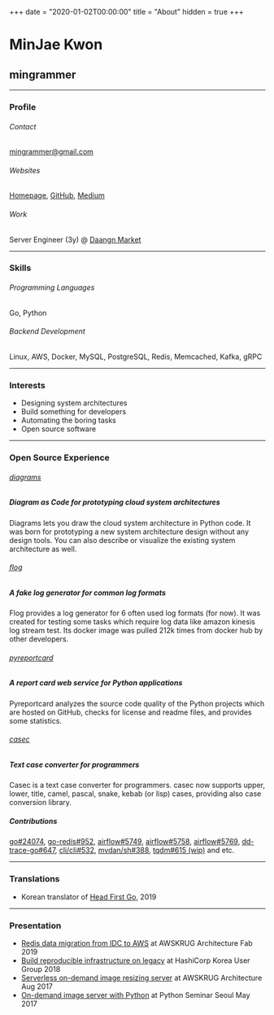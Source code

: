 +++
date = "2020-01-02T00:00:00"
title = "About"
hidden = true
+++

# MinJae Kwon

## mingrammer

---

### Profile

###### Contact

[mingrammer@gmail.com](mingrammer@gmail.com)

###### Websites

[Homepage](https://mingrammer.com), [GitHub](https://github.com/mingrammer), [Medium](https://medium.com/@mingrammer)

###### Work

Server Engineer (3y) @ [Daangn Market](https://www.daangn.com/)

---

### Skills

###### Programming Languages

Go, Python

###### Backend Development

Linux, AWS, Docker, MySQL, PostgreSQL, Redis, Memcached, Kafka, gRPC

---

### Interests

- Designing system architectures
- Build something for developers
- Automating the boring tasks
- Open source software

---

### Open Source Experience

###### [diagrams](https://github.com/mingrammer/diagrams)
##### Diagram as Code for prototyping cloud system architectures

Diagrams lets you draw the cloud system architecture in Python code. It was born for prototyping a new system architecture design without any design tools. You can also describe or visualize the existing system architecture as well.

###### [flog](https://github.com/mingrammer/flog)
##### A fake log generator for common log formats

Flog provides a log generator for 6 often used log formats (for now). It was created for testing some tasks which require log data like amazon kinesis log stream test. Its docker image was pulled 212k times from docker hub by other developers.

###### [pyreportcard](https://github.com/mingrammer/pyreportcard)
##### A report card web service for Python applications

Pyreportcard analyzes the source code quality of the Python projects which are hosted on GitHub, checks for license and readme files, and provides some statistics.

###### [casec](https://github.com/mingrammer/casec)
##### Text case converter for programmers

Casec is a text case converter for programmers. casec now supports upper, lower, title, camel, pascal, snake, kebab (or lisp) cases, providing also case conversion library.


##### Contributions

[go#24074](https://github.com/golang/go/pull/24074), [go-redis#952](https://github.com/go-redis/redis/pull/952), [airflow#5749](https://github.com/apache/airflow/pull/6418), [airflow#5758](https://github.com/apache/airflow/pull/6432), [airflow#5769](https://github.com/apache/airflow/pull/6443), [dd-trace-go#647](https://github.com/DataDog/dd-trace-go/pull/647), [cli/cli#532](https://github.com/cli/cli/pull/532), [mvdan/sh#388](https://github.com/mvdan/sh/pull/388), [tqdm#615 (wip)](https://github.com/tqdm/tqdm/pull/615) and etc.

---

### Translations

- Korean translator of [Head First Go](https://www.hanbit.co.kr/store/books/look.php?p_code=B1938330682), 2019 

---

### Presentation

- [Redis data migration from IDC to AWS](https://speakerdeck.com/mingrammer/idceseo-awsro-redis-deiteo-ijeonhagi) at AWSKRUG Architecture Fab 2019
- [Build reproducible infrastructure on legacy](https://speakerdeck.com/mingrammer/regeosi-wieseo-jaehyeon-ganeunghan-hwangyeong-gucughagi) at HashiCorp Korea User Group 2018
- [Serverless on-demand image resizing server](https://speakerdeck.com/mingrammer/building-a-serverless-application-with-aws) at AWSKRUG Architecture Aug 2017
- [On-demand image server with Python](https://speakerdeck.com/mingrammer/on-demand-image-server-with-python) at Python Seminar Seoul May 2017
